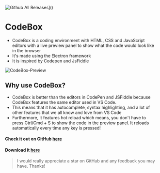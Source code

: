 ![Github All Releases](https://img.shields.io/github/downloads/virejdasani/codebox/total.svg)]() 
# CodeBox
- CodeBox is a coding environment with HTML, CSS and JavaScript editors with a live preview panel to show what the code would look like in the browser
- It's made using the Electron framework
- It is inspired by Codepen and JsFiddle

![CodeBox-Preview](https://dev-to-uploads.s3.amazonaws.com/uploads/articles/hxnzeq390mx60u4ty28c.png)
 

## Why use CodeBox?
- CodeBox is better than the editors in CodePen and JSFiddle because CodeBox features the same editor used in VS Code.
- This means that it has autocomplete, syntax highlighting, and a lot of other features that we all know and love from VS Code
- Furthermore, it features hot reload which means, you don't have to press Ctrl/Cmd + S to show the code in the preview panel. It reloads automatically every time any key is pressed!

#### Check it out on GitHub [here](https://github.com/virejdasani/CodeBox)

#### Download it [here](https://github.com/virejdasani/CodeBox/releases/tag/v1.0.0)

> I would really appreciate a star on GitHub and any feedback you may have. Thanks!
